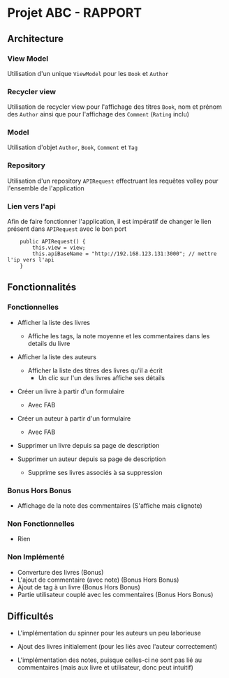Projet ABC - RAPPORT
=================================


Architecture
--------------------




### View Model

Utilisation d'un unique ```ViewModel``` pour les ```Book``` et ```Author```

### Recycler view

Utilisation de recycler view pour l'affichage des titres ```Book```, nom et prénom des ```Author``` ainsi que pour l'affichage des ```Comment``` (```Rating``` inclu)

### Model

Utilisation d'objet ```Author```, ```Book```, ```Comment``` et ```Tag```

### Repository

Utilisation d'un repository ```APIRequest``` effectruant les requêtes volley pour l'ensemble de l'application


### Lien vers l'api
Afin de faire fonctionner l'application, il est impératif de changer le lien
présent dans ```APIRequest``` avec le bon port
```
    public APIRequest() {
        this.view = view;
        this.apiBaseName = "http://192.168.123.131:3000"; // mettre l'ip vers l'api
    }
```


Fonctionnalités
--------------------

### Fonctionnelles

* Afficher la liste des livres
    * Affiche les tags, la note moyenne et les commentaires dans les details du livre
* Afficher la liste des auteurs
    * Afficher la liste des titres des livres qu'il a écrit
        * Un clic sur l'un des livres affiche ses détails
* Créer un livre à partir d'un formulaire
    * Avec FAB
* Créer un auteur à partir d'un formulaire
    * Avec FAB
* Supprimer un livre depuis sa page de description

* Supprimer un auteur depuis sa page de description
    * Supprime ses livres associés à sa suppression

### Bonus Hors Bonus
* Affichage de la note des commentaires (S'affiche mais clignote)

### Non Fonctionnelles

 * Rien

### Non Implémenté

* Converture des livres (Bonus)
* L'ajout de commentaire (avec note) (Bonus Hors Bonus)
* Ajout de tag à un livre (Bonus Hors Bonus)
* Partie utilisateur couplé avec les commentaires (Bonus Hors Bonus)




Difficultés
--------------------

* L'implémentation du spinner pour les auteurs un peu laborieuse
* Ajout des livres initialement (pour les liés avec l'auteur correctement)

* L'implémentation des notes, puisque celles-ci ne sont pas lié au commentaires (mais aux livre et utilisateur, donc peut intuitif)





